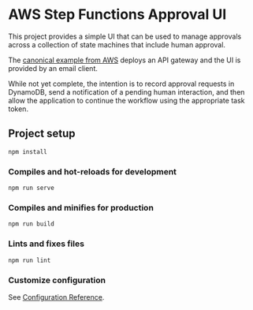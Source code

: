 # AWS Step Functions Approval UI

This project provides a simple UI that can be used to manage approvals across a
collection of state machines that include human approval.

The [canonical example from AWS](https://docs.aws.amazon.com/step-functions/latest/dg/tutorial-human-approval.html) deploys an API gateway and the UI is provided by an email client.

While not yet complete, the intention is to record approval requests in DynamoDB, send a
notification of a pending human interaction, and then allow the application to continue the
workflow using the appropriate task token.

## Project setup
```
npm install
```

### Compiles and hot-reloads for development
```
npm run serve
```

### Compiles and minifies for production
```
npm run build
```

### Lints and fixes files
```
npm run lint
```

### Customize configuration
See [Configuration Reference](https://cli.vuejs.org/config/).
